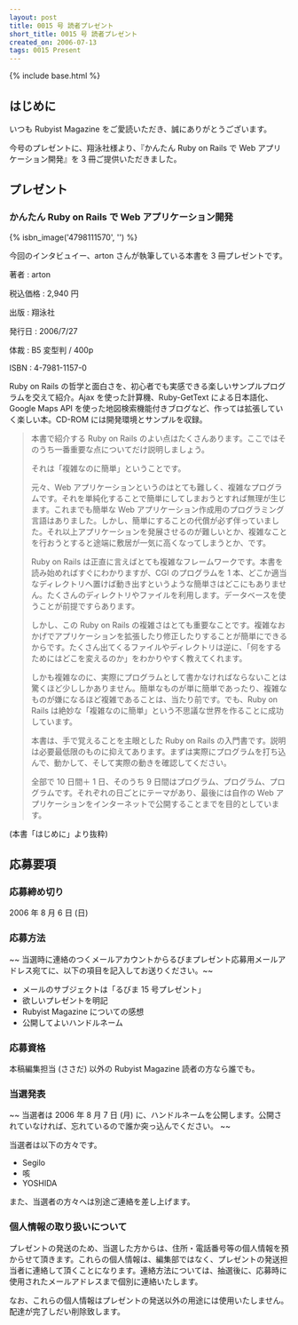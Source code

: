 ```yaml
---
layout: post
title: 0015 号 読者プレゼント
short_title: 0015 号 読者プレゼント
created_on: 2006-07-13
tags: 0015 Present
---
```

{% include base.html %}


## はじめに

いつも Rubyist Magazine をご愛読いただき、誠にありがとうございます。

今号のプレゼントに、翔泳社様より、『かんたん Ruby on Rails で Web アプリケーション開発』を 3 冊ご提供いただきました。

## プレゼント

### かんたん Ruby on Rails で Web アプリケーション開発
{% isbn_image('4798111570', '') %}

今回のインタビュイー、arton さんが執筆している本書を 3 冊プレゼントです。

著者
:  arton

税込価格
:  2,940 円

出版
:  翔泳社

発行日
:  2006/7/27

体裁
:  B5 変型判 / 400p

ISBN
:  4-7981-1157-0

Ruby on Rails の哲学と面白さを、初心者でも実感できる楽しいサンプルプログラムを交えて紹介。Ajax を使った計算機、Ruby-GetText による日本語化、Google Maps API を使った地図検索機能付きブログなど、作っては拡張していく楽しい本。CD-ROM には開発環境とサンプルを収録。

> 本書で紹介する Ruby on Rails のよい点はたくさんあります。ここではそのうち一番重要な点についてだけ説明しましょう。
> 
> それは「複雑なのに簡単」ということです。
> 
> 元々、Web アプリケーションというのはとても難しく、複雑なプログラムです。それを単純化することで簡単にしてしまおうとすれば無理が生じます。これまでも簡単な Web アプリケーション作成用のプログラミング言語はありました。しかし、簡単にすることの代償が必ず伴っていました。それ以上アプリケーションを発展させるのが難しいとか、複雑なことを行おうとすると途端に敷居が一気に高くなってしまうとか、です。
> 
> Ruby on Rails は正直に言えばとても複雑なフレームワークです。本書を読み始めればすぐにわかりますが、CGI のプログラムを 1 本、どこか適当なディレクトリへ置けば動き出すというような簡単さはどこにもありません。たくさんのディレクトリやファイルを利用します。データベースを使うことが前提ですらあります。
> 
> しかし、この Ruby on Rails の複雑さはとても重要なことです。複雑なおかげでアプリケーションを拡張したり修正したりすることが簡単にできるからです。たくさん出てくるファイルやディレクトリは逆に、「何をするためにはどこを変えるのか」をわかりやすく教えてくれます。
> 
> しかも複雑なのに、実際にプログラムとして書かなければならないことは驚くほど少ししかありません。簡単なものが単に簡単であったり、複雑なものが嫌になるほど複雑であることは、当たり前です。でも、Ruby on Rails は絶妙な「複雑なのに簡単」という不思議な世界を作ることに成功しています。
> 
> 本書は、手で覚えることを主眼とした Ruby on Rails の入門書です。説明は必要最低限のものに抑えてあります。まずは実際にプログラムを打ち込んで、動かして、そして実際の動きを確認してください。
> 
> 全部で 10 日間＋ 1 日、そのうち 9 日間はプログラム、プログラム、プログラムです。それぞれの日ごとにテーマがあり、最後には自作の Web アプリケーションをインターネットで公開することまでを目的としています。


(本書「はじめに」より抜粋)

## 応募要項

### 応募締め切り

2006 年 8 月 6 日 (日)

### 応募方法

 ~~ 当選時に連絡のつくメールアカウントからるびまプレゼント応募用メールアドレス宛てに、以下の項目を記入してお送りください。~~ 

* メールのサブジェクトは「るびま 15 号プレゼント」
* 欲しいプレゼントを明記
* Rubyist Magazine についての感想
* 公開してよいハンドルネーム


### 応募資格

本稿編集担当 (ささだ) 以外の Rubyist Magazine 読者の方なら誰でも。

### 当選発表

 ~~ 当選者は 2006 年 8 月 7 日 (月) に、ハンドルネームを公開します。公開されていなければ、忘れているので誰か突っ込んでください。 ~~ 

当選者は以下の方々です。

* Segilo
* 咳
* YOSHIDA


また、当選者の方々へは別途ご連絡を差し上げます。

### 個人情報の取り扱いについて

プレゼントの発送のため、当選した方からは、住所・電話番号等の個人情報を預からせて頂きます。これらの個人情報は、編集部ではなく、プレゼントの発送担当者に連絡して頂くことになります。連絡方法については、抽選後に、応募時に使用されたメールアドレスまで個別に連絡いたします。

なお、これらの個人情報はプレゼントの発送以外の用途には使用いたしません。配達が完了しだい削除致します。


